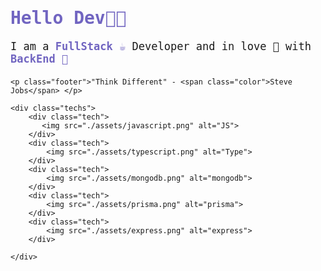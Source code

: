 <body>
    <style>
        body {
            font-family: monospace;
        }
        .tilte {
            color: #7165c1;
        }
        .subtitle {
            font-size: 17px;
            margin-bottom: 20px;
        }
        .techs {
            display: flex;
            align-items: center;
            margin-bottom: 20px;
        }
        .tech {
            margin-right: 10px;
            width: 30px;
        }
        .tech img {
            width: 100%;
        }
        .color {
            color:#7165c1;
            font-weight: bold;
        }
    </style>
    <h1 class="tilte">Hello Dev👋😁</h1>
    <p class="subtitle">I am a <span class="color">FullStack ☕</span>  Developer and
        in love 🥰 with <span class="color">BackEnd 🚽</span></p>

   
    <p class="footer">"Think Different" - <span class="color">Steve Jobs</span> </p>

    <div class="techs">
        <div class="tech">
           <img src="./assets/javascript.png" alt="JS">
        </div>
        <div class="tech">
            <img src="./assets/typescript.png" alt="Type">
        </div>
        <div class="tech">
            <img src="./assets/mongodb.png" alt="mongodb">
        </div>
        <div class="tech">
            <img src="./assets/prisma.png" alt="prisma">
        </div>
        <div class="tech">
            <img src="./assets/express.png" alt="express">
        </div>

    </div>
</body>
</html>
